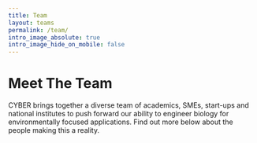 ```yaml
---
title: Team
layout: teams
permalink: /team/
intro_image_absolute: true
intro_image_hide_on_mobile: false
---
```


# Meet The Team

CYBER brings together a diverse team of academics, SMEs, start-ups and national institutes to push forward our ability to engineer biology for environmentally focused applications. Find out more below about the people making this a reality.
